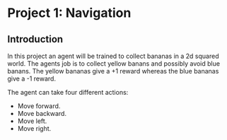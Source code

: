# Project 1: Navigation

## Introduction
In this project an agent will be trained to collect bananas in a 2d squared world. The agents job is to collect yellow banans and possibly avoid blue banans. The yellow bananas give a +1 reward whereas the blue bananas give a -1 reward.

The agent can take four different actions:
- Move forward.
- Move backward.
- Move left.
- Move right.
